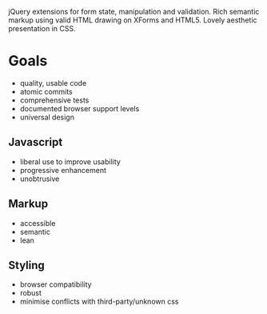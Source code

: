 jQuery extensions for form state, manipulation and validation. Rich semantic markup using valid HTML drawing on XForms and HTML5. Lovely aesthetic presentation in CSS.

# Goals #
  * quality, usable code
  * atomic commits
  * comprehensive tests
  * documented browser support levels
  * universal design

## Javascript ##
  * liberal use to improve usability
  * progressive enhancement
  * unobtrusive

## Markup ##
  * accessible
  * semantic
  * lean

## Styling ##
  * browser compatibility
  * robust
  * minimise conflicts with third-party/unknown css
